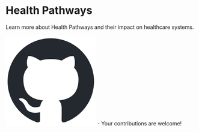 # Health Pathways

Learn more about Health Pathways and their impact on healthcare systems.


[![Edit on GitHub](assets/images/github/github-mark.png)](https://github.com/Pathway-Analytics/docs/edit/main/health-pathways.md) - Your contributions are welcome!